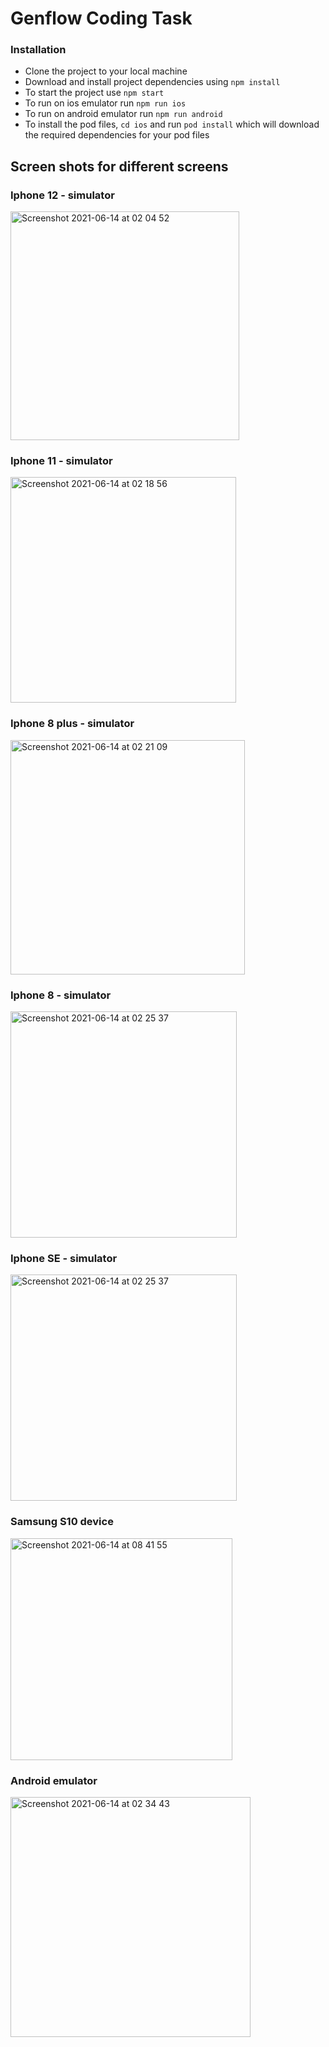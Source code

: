 # Genflow Coding Task

### Installation

- Clone the project to your local machine
- Download and install project dependencies using `npm install`
- To start the project use `npm start`
- To run on ios emulator run `npm run ios`
- To run on android emulator run `npm run android`
- To install the pod files, `cd ios` and run `pod install` which will download the required dependencies for your pod files

## Screen shots for different screens

### Iphone 12 - simulator

<img width="366" alt="Screenshot 2021-06-14 at 02 04 52" src="https://user-images.githubusercontent.com/23516860/121854589-47908800-ccea-11eb-9410-503407d6b723.png">


### Iphone 11 - simulator

<img width="361" alt="Screenshot 2021-06-14 at 02 18 56" src="https://user-images.githubusercontent.com/23516860/121854662-5bd48500-ccea-11eb-9ecf-cc7fbb83281c.png">


### Iphone 8 plus - simulator

<img width="375" alt="Screenshot 2021-06-14 at 02 21 09" src="https://user-images.githubusercontent.com/23516860/121854742-76a6f980-ccea-11eb-9071-7fba9452057a.png">


### Iphone 8 - simulator

<img width="362" alt="Screenshot 2021-06-14 at 02 25 37" src="https://user-images.githubusercontent.com/23516860/121854807-8d4d5080-ccea-11eb-940a-b0962024fbe9.png">


### Iphone SE - simulator

<img width="362" alt="Screenshot 2021-06-14 at 02 25 37" src="https://user-images.githubusercontent.com/23516860/121855083-ddc4ae00-ccea-11eb-8467-b990fac55b44.png">


### Samsung S10 device

<img width="355" alt="Screenshot 2021-06-14 at 08 41 55" src="https://user-images.githubusercontent.com/23516860/121856578-8c1d2300-ccec-11eb-97ea-0bba158781a4.png">


### Android emulator

<img width="384" alt="Screenshot 2021-06-14 at 02 34 43" src="https://user-images.githubusercontent.com/23516860/121855775-a1458200-cceb-11eb-88f8-fb02ac177531.png">


